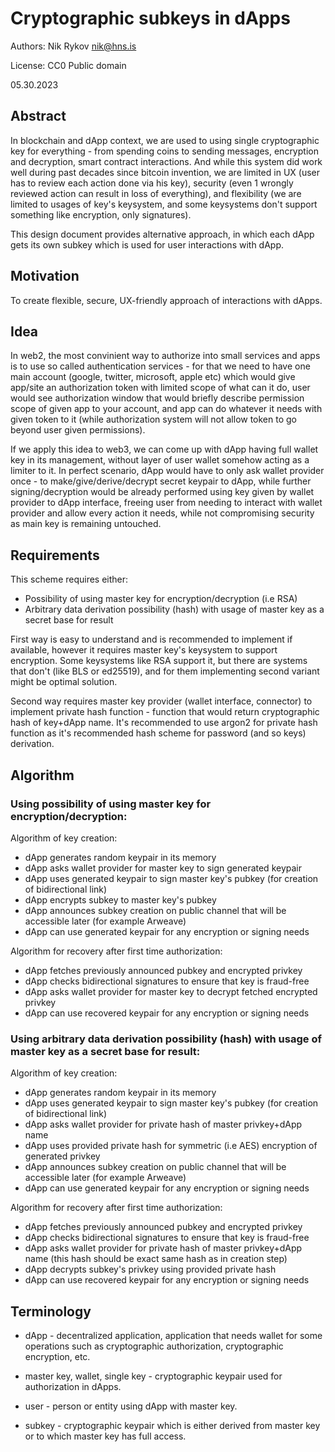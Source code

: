 # Cryptographic subkeys in dApps
Authors: Nik Rykov <nik@hns.is>

License: CC0 Public domain

05.30.2023



## Abstract
In blockchain and dApp context, we are used to using single cryptographic key for everything - from spending coins to sending messages, encryption and decryption, smart contract interactions.
And while this system did work well during past decades since bitcoin invention, we are limited in UX (user has to review each action done via his key), security (even 1 wrongly reviewed action can result in loss of everything), and flexibility (we are limited to usages of key's keysystem, and some keysystems don't support something like encryption, only signatures).

This design document provides alternative approach, in which each dApp gets its own subkey which is used for user interactions with dApp.

## Motivation
To create flexible, secure, UX-friendly approach of interactions with dApps.

## Idea
In web2, the most convinient way to authorize into small services and apps is to use so called authentication services - for that we need to have one main account (google, twitter, microsoft, apple etc) which would give app/site an authorization token with limited scope of what can it do, user would see authorization window that would briefly describe permission scope of given app to your account, and app can do whatever it needs with given token to it (while authorization system will not allow token to go beyond user given permissions).

If we apply this idea to web3, we can come up with dApp having full wallet key in its management, without layer of user wallet somehow acting as a limiter to it. 
In perfect scenario, dApp would have to only ask wallet provider once - to make/give/derive/decrypt secret keypair to dApp, while further signing/decryption would be already performed using key given by wallet provider to dApp interface, freeing user from needing to interact with wallet provider and allow every action it needs, while not compromising security as main key is remaining untouched. 


## Requirements

This scheme requires either:
- Possibility of using master key for encryption/decryption (i.e RSA)
- Arbitrary data derivation possibility (hash) with usage of master key as a secret base for result

First way is easy to understand and is recommended to implement if available, however it requires master key's keysystem to support encryption. 
Some keysystems like RSA support it, but there are systems that don't (like BLS or ed25519), and for them implementing second variant might be optimal solution.

Second way requires master key provider (wallet interface, connector) to implement private hash function - function that would return cryptographic hash of key+dApp name.
It's recommended to use argon2 for private hash function as it's recommended hash scheme for password (and so keys) derivation.

## Algorithm

### Using possibility of using master key for encryption/decryption:

Algorithm of key creation: 
- dApp generates random keypair in its memory
- dApp asks wallet provider for master key to sign generated keypair
- dApp uses generated keypair to sign master key's pubkey (for creation of bidirectional link)
- dApp encrypts subkey to master key's pubkey
- dApp announces subkey creation on public channel that will be accessible later (for example Arweave)
- dApp can use generated keypair for any encryption or signing needs

Algorithm for recovery after first time authorization:
- dApp fetches previously announced pubkey and encrypted privkey
- dApp checks bidirectional signatures to ensure that key is fraud-free
- dApp asks wallet provider for master key to decrypt fetched encrypted privkey
- dApp can use recovered keypair for any encryption or signing needs

### Using arbitrary data derivation possibility (hash) with usage of master key as a secret base for result:

Algorithm of key creation: 
- dApp generates random keypair in its memory
- dApp uses generated keypair to sign master key's pubkey (for creation of bidirectional link)
- dApp asks wallet provider for private hash of master privkey+dApp name
- dApp uses provided private hash for symmetric (i.e AES) encryption of generated privkey
- dApp announces subkey creation on public channel that will be accessible later (for example Arweave)
- dApp can use generated keypair for any encryption or signing needs

Algorithm for recovery after first time authorization:
- dApp fetches previously announced pubkey and encrypted privkey
- dApp checks bidirectional signatures to ensure that key is fraud-free
- dApp asks wallet provider for private hash of master privkey+dApp name (this hash should be exact same hash as in creation step)
- dApp decrypts subkey's privkey using provided private hash 
- dApp can use recovered keypair for any encryption or signing needs

## Terminology

- dApp - decentralized application, application that needs wallet for some operations such as cryptographic authorization, cryptographic encryption, etc. 

- master key, wallet, single key - cryptographic keypair used for authorization in dApps.

- user - person or entity using dApp with master key. 

- subkey - cryptographic keypair which is either derived from master key or to which master key has full access.
 
